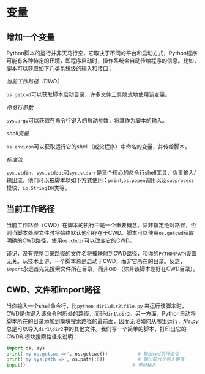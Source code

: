 # 变量

## 增加一个变量

Python脚本的运行并非天马行空，它取决于不同的平台和启动方式，Python程序可能有各种特定的环境，即程序启动时，操作系统会自动传给程序的信息。比如，脚本可以获取如下几类系统级的输入和接口：

*当前工作路径（CWD）*

​	`os.getcwd`可以获取脚本启动目录，许多文件工具隐式地使用该变量。

*命令行参数*

​	`sys.argv`可以获取在命令行键入的启动参数，将其作为脚本的输入。

*shell变量*

​	`os.environ`可以获取运行它的shell（或父程序）中命名的变量，并传给脚本。

*标准流*

​	`sys.stdin`、`sys.stdout`和`sys.stderr`是三个核心的命令行shell工具，负责输入/输出流，他们可以被脚本以如下方式使用：`print`,`os.popen`调用以及`subprocess`模块，`io.StringIO`l类等。





## 当前工作路径

当前工作路径（CWD）在脚本的执行中是一个重要概念。除非指定绝对路径，否则当脚本处理文件时将始终默认他们存在于CWD。脚本可以使用`os.getcwd`获取明确的CWD路径，使用`os.chdir`可以改变它的CWD。

谨记，没有完整目录路径的文件名将被映射到CWD路径，和你的`PYTHONPATH`设置无关。从技术上讲，一个脚本总是启动于CWD，而非它所在的目录。反之，`import`永远首先先搜索文件所在目录，而非`CWD` （除非该脚本刚好在CWD目录）。

## CWD、文件和import路径

当你输入一个shell命令行，比`python dir1\dir2\file.py` 来运行该脚本时，CWD是你键入该命令时所处的路径，而非`dir1\dir2`。另一方面，Python自动将脚本所在的目录添加到模块搜索路径的最前面，因而无论如何从哪里运行，*file.py*总是可以导入`dir1\dir2`中的其他文件。我们写一个简单的脚本，打印出它的CWD和模块搜索路径来说明：

```python
import os, sys
print('my os.getcwd =>', os.getcwd())			# 输出cwd执行命令
print('my sys.path =>', os.path[:6])			# 输出前六个导入路径
input()									      # 等待输入
```



